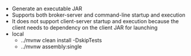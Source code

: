 - Generate an executable JAR
- Supports both broker-server and command-line startup and execution
- It does not support client-server startup and execution because the client needs to dependency on the client JAR for launching
- local
  - ../mvnw clean install -DskipTests
  - ../mvnw assembly:single